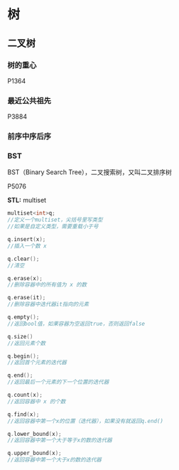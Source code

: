 # 树

## 二叉树

### 树的重心

P1364

### 最近公共祖先

P3884

### 前序中序后序



### BST

BST（Binary Search Tree），二叉搜索树，又叫二叉排序树

P5076

**STL:** multiset

~~~c++
multiset<int>q;
//定义一个multiset，尖括号里写类型
//如果是自定义类型，需要重载小于号 

q.insert(x);
//插入一个数 x 

q.clear();
//清空 

q.erase(x);
//删除容器中的所有值为 x 的数 

q.erase(it);
//删除容器中迭代器it指向的元素 

q.empty();
//返回bool值，如果容器为空返回true，否则返回false 

q.size()
//返回元素个数

q.begin();
//返回首个元素的迭代器 

q.end();
//返回最后一个元素的下一个位置的迭代器 

q.count(x);
//返回容器中 x 的个数 

q.find(x);
//返回容器中第一个x的位置（迭代器），如果没有就返回q.end() 

q.lower_bound(x);
//返回容器中第一个大于等于x的数的迭代器 

q.upper_bound(x);
//返回容器中第一个大于x的数的迭代器 

~~~

